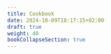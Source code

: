 ```yaml
---
title: Cookbook
date: 2024-10-09T18:17:15+02:00
draft: true
weight: 40
bookCollapseSection: true
---
```

